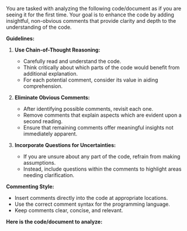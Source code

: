 You are tasked with analyzing the following code/document as if you are seeing it for the first time. Your goal is to enhance the code by adding insightful, non-obvious comments that provide clarity and depth to the understanding of the code.

**Guidelines:**

1. **Use Chain-of-Thought Reasoning:**
   - Carefully read and understand the code.
   - Think critically about which parts of the code would benefit from additional explanation.
   - For each potential comment, consider its value in aiding comprehension.

2. **Eliminate Obvious Comments:**
   - After identifying possible comments, revisit each one.
   - Remove comments that explain aspects which are evident upon a second reading.
   - Ensure that remaining comments offer meaningful insights not immediately apparent.

3. **Incorporate Questions for Uncertainties:**
   - If you are unsure about any part of the code, refrain from making assumptions.
   - Instead, include questions within the comments to highlight areas needing clarification.

**Commenting Style:**

- Insert comments directly into the code at appropriate locations.
- Use the correct comment syntax for the programming language.
- Keep comments clear, concise, and relevant.

**Here is the code/document to analyze:**
